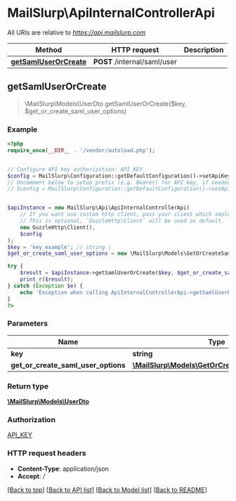 # MailSlurp\ApiInternalControllerApi

All URIs are relative to *https://api.mailslurp.com*

Method | HTTP request | Description
------------- | ------------- | -------------
[**getSamlUserOrCreate**](ApiInternalControllerApi#getSamlUserOrCreate) | **POST** /internal/saml/user | 



## getSamlUserOrCreate

> \MailSlurp\Models\UserDto getSamlUserOrCreate($key, $get_or_create_saml_user_options)



### Example

```php
<?php
require_once(__DIR__ . '/vendor/autoload.php');


// Configure API key authorization: API_KEY
$config = MailSlurp\Configuration::getDefaultConfiguration()->setApiKey('x-api-key', 'YOUR_API_KEY');
// Uncomment below to setup prefix (e.g. Bearer) for API key, if needed
// $config = MailSlurp\Configuration::getDefaultConfiguration()->setApiKeyPrefix('x-api-key', 'Bearer');


$apiInstance = new MailSlurp\Api\ApiInternalControllerApi(
    // If you want use custom http client, pass your client which implements `GuzzleHttp\ClientInterface`.
    // This is optional, `GuzzleHttp\Client` will be used as default.
    new GuzzleHttp\Client(),
    $config
);
$key = 'key_example'; // string | 
$get_or_create_saml_user_options = new \MailSlurp\Models\GetOrCreateSamlUserOptions(); // \MailSlurp\Models\GetOrCreateSamlUserOptions | 

try {
    $result = $apiInstance->getSamlUserOrCreate($key, $get_or_create_saml_user_options);
    print_r($result);
} catch (Exception $e) {
    echo 'Exception when calling ApiInternalControllerApi->getSamlUserOrCreate: ', $e->getMessage(), PHP_EOL;
}
?>
```

### Parameters


Name | Type | Description  | Notes
------------- | ------------- | ------------- | -------------
 **key** | **string**|  |
 **get_or_create_saml_user_options** | [**\MailSlurp\Models\GetOrCreateSamlUserOptions**](../Model/GetOrCreateSamlUserOptions)|  |

### Return type

[**\MailSlurp\Models\UserDto**](../Model/UserDto)

### Authorization

[API_KEY](../../README#API_KEY)

### HTTP request headers

- **Content-Type**: application/json
- **Accept**: */*

[[Back to top]](#) [[Back to API list]](../../README#documentation-for-api-endpoints)
[[Back to Model list]](../../README#documentation-for-models)
[[Back to README]](../../README)

